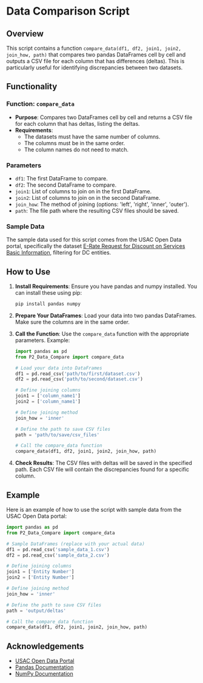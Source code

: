 
# Data Comparison Script

## Overview

This script contains a function `compare_data(df1, df2, join1, join2, join_how, path)` that compares two pandas DataFrames cell by cell and outputs a CSV file for each column that has differences (deltas). This is particularly useful for identifying discrepancies between two datasets.

## Functionality

### Function: `compare_data`

- **Purpose**: Compares two DataFrames cell by cell and returns a CSV file for each column that has deltas, listing the deltas.
- **Requirements**:
  - The datasets must have the same number of columns.
  - The columns must be in the same order.
  - The column names do not need to match.

### Parameters

- `df1`: The first DataFrame to compare.
- `df2`: The second DataFrame to compare.
- `join1`: List of columns to join on in the first DataFrame.
- `join2`: List of columns to join on in the second DataFrame.
- `join_how`: The method of joining (options: 'left', 'right', 'inner', 'outer').
- `path`: The file path where the resulting CSV files should be saved.

### Sample Data

The sample data used for this script comes from the USAC Open Data portal, specifically the dataset [E-Rate Request for Discount on Services Basic Information](https://opendata.usac.org/E-Rate/E-Rate-Request-for-Discount-on-Services-Basic-Info/9s6i-myen/about_data), filtering for DC entities.

## How to Use

1. **Install Requirements**: Ensure you have pandas and numpy installed. You can install these using pip:

    ```sh
    pip install pandas numpy
    ```

2. **Prepare Your DataFrames**: Load your data into two pandas DataFrames. Make sure the columns are in the same order.

3. **Call the Function**: Use the `compare_data` function with the appropriate parameters. Example:

    ```python
    import pandas as pd
    from P2_Data_Compare import compare_data

    # Load your data into DataFrames
    df1 = pd.read_csv('path/to/first/dataset.csv')
    df2 = pd.read_csv('path/to/second/dataset.csv')

    # Define joining columns
    join1 = ['column_name1']
    join2 = ['column_name1']

    # Define joining method
    join_how = 'inner'

    # Define the path to save CSV files
    path = 'path/to/save/csv_files'

    # Call the compare_data function
    compare_data(df1, df2, join1, join2, join_how, path)
    ```

4. **Check Results**: The CSV files with deltas will be saved in the specified path. Each CSV file will contain the discrepancies found for a specific column.

## Example

Here is an example of how to use the script with sample data from the USAC Open Data portal:

```python
import pandas as pd
from P2_Data_Compare import compare_data

# Sample DataFrames (replace with your actual data)
df1 = pd.read_csv('sample_data_1.csv')
df2 = pd.read_csv('sample_data_2.csv')

# Define joining columns
join1 = ['Entity Number']
join2 = ['Entity Number']

# Define joining method
join_how = 'inner'

# Define the path to save CSV files
path = 'output/deltas'

# Call the compare_data function
compare_data(df1, df2, join1, join2, join_how, path)
```

## Acknowledgements

- [USAC Open Data Portal](https://opendata.usac.org/)
- [Pandas Documentation](https://pandas.pydata.org/docs/)
- [NumPy Documentation](https://numpy.org/doc/)
